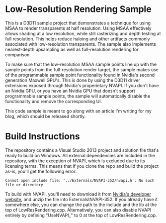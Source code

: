 # Low-Resolution Rendering Sample

This is a D3D11 sample project that demonstrates a technique for using MSAA to render transparents at half resolution. Using MSAA effectively allows shading at a low resolution, while still rasterizing and depth testing at full resolution. This helps reduce haloing and other artifacts commonly associated with low-resolution transparents. The sample also implements nearest-depth upsampling as well as full-resolution rendering for comparison.

To make sure that the low-resolution MSAA sample points line up with the sample points from the full-resolution render target, the sample makes use of the programmable sample point functionality found in Nvidia's second generation Maxwell GPU's. This is done by using the D3D11 driver extensions exposed through Nvidia's properietary NVAPI. If you don't have an Nvidia GPU, or you have an Nvidia GPU that doesn't support programmable sample points, the sample will automatically disable the functionality and remove the corresponding UI.

This code sample is meant to go along with an article I'm writing for my blog, which should be released shortly.

# Build Instructions

The repository contains a Visual Studio 2013 project and solution file that's ready to build on Windows. All external dependencies are included in the repository, with the exception of NVAPI, which is excluded due to its licensing terms. This means that if you clone the repo and build the project as-is, you'll get the following error:

`Cannot open include file: '../Externals/NVAPI-352/nvapi.h': No such file or directory`

To build with NVAPI, you'll need to download it from [Nvidia's developer website](https://developer.nvidia.com/nvapi), and unzip the file into Externals\NVAPI-352. If you already have it somewhere else, you can change the path to the include and the lib at the top of LowResRendering.cpp. Alternatively, you can also disable NVAPI entirely by defining "UseNVAPI_" to 0 at the top of LowResRendering.cpp.

